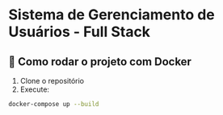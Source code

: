# Sistema de Gerenciamento de Usuários - Full Stack

## 🚀 Como rodar o projeto com Docker

1. Clone o repositório
2. Execute:

```bash
docker-compose up --build
```
